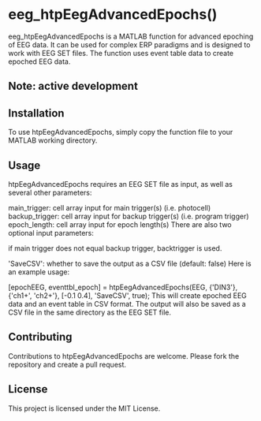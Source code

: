 # eeg_htpEegAdvancedEpochs()
eeg_htpEegAdvancedEpochs is a MATLAB function for advanced epoching of EEG data. It can be used for complex ERP paradigms and is designed to work with EEG SET files. The function uses event table data to create epoched EEG data.

## Note: active development

## Installation
To use htpEegAdvancedEpochs, simply copy the function file to your MATLAB working directory.

## Usage
htpEegAdvancedEpochs requires an EEG SET file as input, as well as several other parameters:

main_trigger: cell array input for main trigger(s) (i.e. photocell)
backup_trigger: cell array input for backup trigger(s) (i.e. program trigger)
epoch_length: cell array input for epoch length(s)
There are also two optional input parameters:

if main trigger does not equal backup trigger, backtrigger is used.

'SaveCSV': whether to save the output as a CSV file (default: false)
Here is an example usage:

[epochEEG, eventtbl_epoch] = htpEegAdvancedEpochs(EEG, {'DIN3'}, {'ch1+', 'ch2+'}, [-0.1 0.4], 'SaveCSV', true);
This will create epoched EEG data and an event table in CSV format. The output will also be saved as a CSV file in the same directory as the EEG SET file.

## Contributing
Contributions to htpEegAdvancedEpochs are welcome. Please fork the repository and create a pull request.

## License
This project is licensed under the MIT License.
